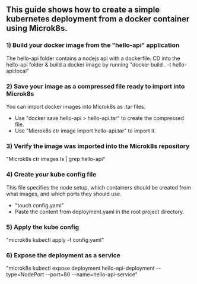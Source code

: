 ## This guide shows how to create a simple kubernetes deployment from a docker container using Microk8s.

### 1) Build your docker image from the "hello-api" application

The hello-api folder contains a nodejs api with a dockerfile. CD into the hello-api folder & build a docker image by running "docker build . -t hello-api:local"

### 2) Save your image as a compressed file ready to import into Microk8s

You can import docker images into Microk8s as .tar files.
- Use "docker save hello-api > hello-api.tar" to create the compressed file.
- Use "Microk8s ctr image import hello-api.tar" to import it.

### 3) Verify the image was imported into the Microk8s repository

"Microk8s ctr images ls | grep hello-api"

### 4) Create your kube config file

This file specifies the node setup, which containers should be created from what images, and which ports they should use. 

- "touch config.yaml"
- Paste the content from deployment.yaml in the root project directory.

### 5) Apply the kube config

"microk8s kubectl apply -f config.yaml"

### 6) Expose the deployment as a service

"microk8s kubectl expose deployment hello-api-deployment --type=NodePort --port=80 --name=hello-api-service"


